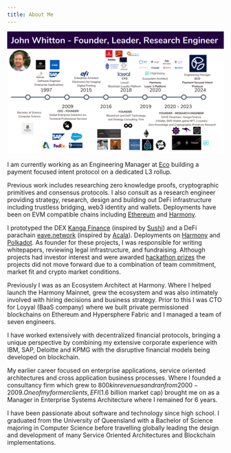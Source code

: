 ```yaml
---
title: About Me
---
```


![John Whitton Work History](./../assets/images/JohnWhittonWorkHistory.png "John Whitton Work History")

I am currently working as an Engineering Manager at [Eco](https://eco.com) building a payment focused intent protocol on a dedicated L3 rollup.

Previous work includes researching zero knowledge proofs, cryptographic primitives and consensus protocols. I also consult as a research engineer providing strategy, research, design and building out DeFi infrastructure including trustless bridging, web3 identity and wallets. Deployments have been on EVM compatible chains including [Ethereum](https://ethereum.org/en/) and [Harmony](https://www.harmony.one/).

I prototyped the DEX [Kanga Finance](https://github.com/kangafinance) (inspired by [Sushi](https://github.com/sushiswap)) and a DeFi parachain [eave.network](https://github.com/eavenetwork) (inspired by [Acala](https://github.com/acalanetwork)). Deployments on [Harmony](https://www.harmony.one/) and [Polkadot](https://polkadot.network/). As founder for these projects, I was responsible for writing whitepapers, reviewing legal infrastructure, and fundraising. Although projects had investor interest and were awarded [hackathon prizes](https://docs.google.com/presentation/d/1ZGrbKSaAdtzvMzVh0EVFBfUvA4SqiAeYVXGhJN7Orbs/edit#slide=id.g48989ac23a_0_0) the projects did not move forward due to a combination of team commitment, market fit and crypto market conditions.

Previously I was as an Ecosystem Architect at Harmony. Where I helped launch the Harmony Mainnet, grew the ecosystem and was also intimately involved with hiring decisions and business strategy. Prior to this I was CTO for Loyyal (BaaS company) where we built private permissioned blockchains on Ethereum and Hypersphere Fabric and I managed a team of seven engineers.

I have worked extensively with decentralized financial protocols, bringing a unique perspective by combining my extensive corporate experience with IBM, SAP, Deloitte and KPMG with the disruptive financial models being developed on blockchain.

My earlier career focused on enterprise applications, service oriented architectures and cross application business processes. Where I founded a consultancy firm which grew to $800k in revenues and ran from 2000-2009. One of my former clients, EFI ($1.6 billion market cap) brought me on as a Manager in Enterprise Systems Architecture where I remained for 6 years.

I have been passionate about software and technology since high school. I graduated from the University of Queensland with a Bachelor of Science majoring in Computer Science before travelling globally leading the design and development of many Service Oriented Architectures and Blockchain implementations.
